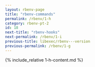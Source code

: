 ```yaml
---
layout: rbenv-page
title: "rbenv-commands"
permalink: /rbenv/1-h
category: rbenv-pt-2
id: 18
next-title: "rbenv-hooks"
next-permalink: /rbenv/1-i
previous-title: libexec/rbenv---version
previous-permalink: /rbenv/1-g
---
```


{% include_relative 1-h-content.md %}
